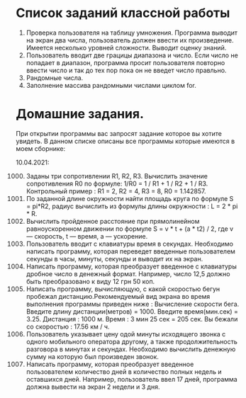 # Список заданий классной работы
1. Проверка пользователя на таблицу умножения.
Программа выводит на экран два числа, пользователь должен ввести их произведение. Имеется несколько уровней сложности. Выводит оценку знаний.
2. Пользователь вводит две грацицы диапазона и число. 
Если число не попадает в диапазон, программа просит пользователя повторно ввести число и так до тех пор пока он не введет число правльно.
3. Рандомные числа.
4. Заполнение массива рандомными числами циклом for.

# Домашние задания.
При открытии программы вас запросят задание которое вы хотите увидеть.
В данном списке описаны все программы которые имеются в моем сборнике:

10.04.2021:

1000. Заданы три сопротивлении R1, R2, R3. 
Вычислить значение сопротивления R0 по формуле: 1/R0 = 1 / R1 + 1 / R2 + 1 / R3. Контрольный пример : R1 = 2, R2 = 4, R3 = 8, R0 = 1.142857.
1001. По заданной длине окружности найти площадь круга по формуле S = pi*R2, 
радиус вычислить из формулы длины окружности : L = 2 * pi * R.
1002. Вычислить пройденное расстояние при прямолинейном равноускоренном движении по формуле
S = v * t + (a * t2) / 2, где v — скорость, t — время, а — ускорение.
1003. Пользователь вводит с клавиатуры время в секундах. Необходимо написать программу, которая переведет введенные пользователем секунды в часы, минуты, секунды и выводит их на экран.
1004. Написать программу, которая преобразует введенное с клавиатуры дробное число в денежный формат. Например, число 12,5 должно быть преобразовано к виду 12 грн 50 коп.
1005. Написать программу, вычисляющую, с какой скоростью бегун пробежал дистанцию.Рекомендуемый вид экрана во время выполнения программы приведен ниже : Вычисление скорости бега. Введите длину дистанции(метров) = 1000. Введите время(мин.сек) = 3.25. Дистанция : 1000 м.  Время : 3 мин 25 сек = 205 сек. Вы бежали со скоростью : 17.56 км / ч.
1006. Пользователь указывает цену одой минуты исходящего звонка с одного мобильного оператора другому, а также продолжительность разговора в минутах и секундах. Необходимо вычислить денежную сумму на которую был произведен звонок.
1007. Написать программу, которая преобразует введенное пользователем количество дней в количество полных недель и оставшихся дней. Например, пользователь ввел 17 дней, программа должна вывести на экран 2 недели и 3 дня.
